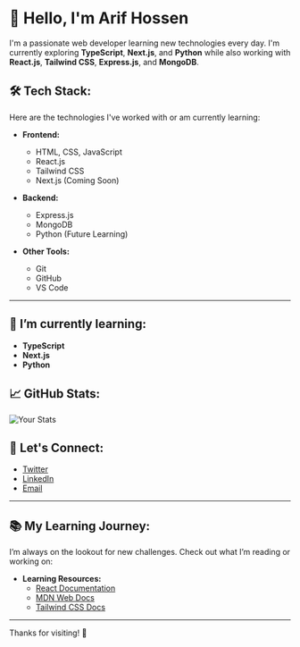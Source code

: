 # 👋 Hello, I'm Arif Hossen

I'm a passionate web developer learning new technologies every day. I'm currently exploring **TypeScript**, **Next.js**, and **Python** while also working with **React.js**, **Tailwind CSS**, **Express.js**, and **MongoDB**.

## 🛠️ Tech Stack:

Here are the technologies I've worked with or am currently learning:

- **Frontend:**
  - HTML, CSS, JavaScript
  - React.js
  - Tailwind CSS
  - Next.js (Coming Soon)

- **Backend:**
  - Express.js
  - MongoDB
  - Python (Future Learning)

- **Other Tools:**
  - Git
  - GitHub
  - VS Code

---
## 🌱 I’m currently learning:

- **TypeScript**
- **Next.js**
- **Python**

## 📈 GitHub Stats:

![Your Stats](https://github-readme-stats.vercel.app/api?username=yourusername&show_icons=true&hide_title=true&count_private=true&theme=radical)

## 📢 Let's Connect:

- [Twitter](https://x.com/arifhossengd)
- [LinkedIn](https://www.linkedin.com/in/arifhossenbd)
- [Email](mailto:arifprodev@gmail.com)

---

## 📚 My Learning Journey:

I’m always on the lookout for new challenges. Check out what I’m reading or working on:

- **Learning Resources:**
  - [React Documentation](https://reactjs.org/docs/getting-started.html)
  - [MDN Web Docs](https://developer.mozilla.org/en-US/)
  - [Tailwind CSS Docs](https://tailwindcss.com/docs)

---

Thanks for visiting! 🚀
